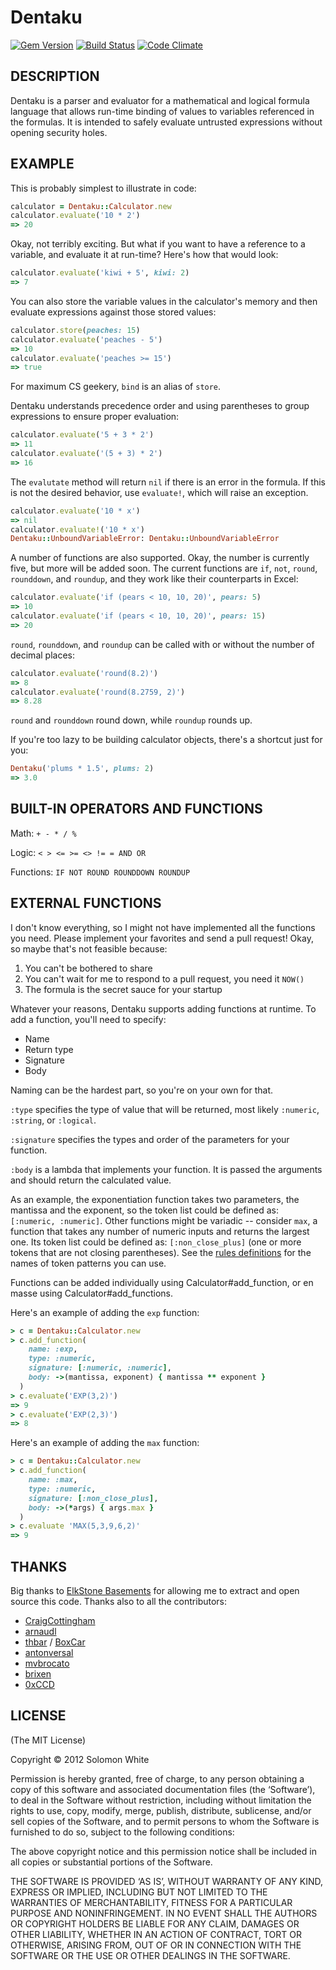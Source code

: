 Dentaku
=======

[![Gem Version](https://badge.fury.io/rb/dentaku.png)](http://badge.fury.io/rb/dentaku)
[![Build Status](https://travis-ci.org/rubysolo/dentaku.png?branch=master)](https://travis-ci.org/rubysolo/dentaku)
[![Code Climate](https://codeclimate.com/github/rubysolo/dentaku.png)](https://codeclimate.com/github/rubysolo/dentaku)

DESCRIPTION
-----------

Dentaku is a parser and evaluator for a mathematical and logical formula
language that allows run-time binding of values to variables referenced in the
formulas.  It is intended to safely evaluate untrusted expressions without
opening security holes.

EXAMPLE
-------

This is probably simplest to illustrate in code:

```ruby
calculator = Dentaku::Calculator.new
calculator.evaluate('10 * 2')
=> 20
```

Okay, not terribly exciting.  But what if you want to have a reference to a
variable, and evaluate it at run-time?  Here's how that would look:

```ruby
calculator.evaluate('kiwi + 5', kiwi: 2)
=> 7
```

You can also store the variable values in the calculator's memory and then
evaluate expressions against those stored values:

```ruby
calculator.store(peaches: 15)
calculator.evaluate('peaches - 5')
=> 10
calculator.evaluate('peaches >= 15')
=> true
```

For maximum CS geekery, `bind` is an alias of `store`.

Dentaku understands precedence order and using parentheses to group expressions
to ensure proper evaluation:

```ruby
calculator.evaluate('5 + 3 * 2')
=> 11
calculator.evaluate('(5 + 3) * 2')
=> 16
```

The `evalutate` method will return `nil` if there is an error in the formula.
If this is not the desired behavior, use `evaluate!`, which will raise an
exception.

```ruby
calculator.evaluate('10 * x')
=> nil
calculator.evaluate!('10 * x')
Dentaku::UnboundVariableError: Dentaku::UnboundVariableError
```

A number of functions are also supported.  Okay, the number is currently five,
but more will be added soon.  The current functions are
`if`, `not`, `round`, `rounddown`, and `roundup`, and they work like their
counterparts in Excel:

```ruby
calculator.evaluate('if (pears < 10, 10, 20)', pears: 5)
=> 10
calculator.evaluate('if (pears < 10, 10, 20)', pears: 15)
=> 20
```

`round`, `rounddown`, and `roundup` can be called with or without the number of decimal places:

```ruby
calculator.evaluate('round(8.2)')
=> 8
calculator.evaluate('round(8.2759, 2)')
=> 8.28
```

`round` and `rounddown` round down, while `roundup` rounds up.

If you're too lazy to be building calculator objects, there's a shortcut just
for you:

```ruby
Dentaku('plums * 1.5', plums: 2)
=> 3.0
```


BUILT-IN OPERATORS AND FUNCTIONS
---------------------------------

Math: `+ - * / %`

Logic: `< > <= >= <> != = AND OR`

Functions: `IF NOT ROUND ROUNDDOWN ROUNDUP`


EXTERNAL FUNCTIONS
------------------

I don't know everything, so I might not have implemented all the functions you
need.  Please implement your favorites and send a pull request!  Okay, so maybe
that's not feasible because:

1. You can't be bothered to share
2. You can't wait for me to respond to a pull request, you need it `NOW()`
3. The formula is the secret sauce for your startup

Whatever your reasons, Dentaku supports adding functions at runtime.  To add a
function, you'll need to specify:

* Name
* Return type
* Signature
* Body

Naming can be the hardest part, so you're on your own for that.

`:type` specifies the type of value that will be returned, most likely
`:numeric`, `:string`, or `:logical`.

`:signature` specifies the types and order of the parameters for your function.

`:body` is a lambda that implements your function.  It is passed the arguments
and should return the calculated value.

As an example, the exponentiation function takes two parameters, the mantissa
and the exponent, so the token list could be defined as: `[:numeric,
:numeric]`.  Other functions might be variadic -- consider `max`, a function
that takes any number of numeric inputs and returns the largest one.  Its token
list could be defined as: `[:non_close_plus]` (one or more tokens that are not
closing parentheses).  See the
[rules definitions](https://github.com/rubysolo/dentaku/blob/master/lib/dentaku/token_matcher.rb#L61)
for the names of token patterns you can use.

Functions can be added individually using Calculator#add_function, or en masse using
Calculator#add_functions.

Here's an example of adding the `exp` function:

```ruby
> c = Dentaku::Calculator.new
> c.add_function(
    name: :exp,
    type: :numeric,
    signature: [:numeric, :numeric],
    body: ->(mantissa, exponent) { mantissa ** exponent }
  )
> c.evaluate('EXP(3,2)')
=> 9
> c.evaluate('EXP(2,3)')
=> 8
```

Here's an example of adding the `max` function:

```ruby
> c = Dentaku::Calculator.new
> c.add_function(
    name: :max,
    type: :numeric,
    signature: [:non_close_plus],
    body: ->(*args) { args.max }
  )
> c.evaluate 'MAX(5,3,9,6,2)'
=> 9
```


THANKS
------

Big thanks to [ElkStone Basements](http://www.elkstonebasements.com/) for
allowing me to extract and open source this code.  Thanks also to all the
contributors:

* [CraigCottingham](https://github.com/CraigCottingham)
* [arnaudl](https://github.com/arnaudl)
* [thbar](https://github.com/thbar) / [BoxCar](https://www.boxcar.io)
* [antonversal](https://github.com/antonversal)
* [mvbrocato](https://github.com/mvbrocato)
* [brixen](https://github.com/brixen)
* [0xCCD](https://github.com/0xCCD)


LICENSE
-------

(The MIT License)

Copyright © 2012 Solomon White

Permission is hereby granted, free of charge, to any person obtaining a copy of
this software and associated documentation files (the ‘Software’), to deal in
the Software without restriction, including without limitation the rights to
use, copy, modify, merge, publish, distribute, sublicense, and/or sell copies of
the Software, and to permit persons to whom the Software is furnished to do so,
subject to the following conditions:

The above copyright notice and this permission notice shall be included in all
copies or substantial portions of the Software.

THE SOFTWARE IS PROVIDED ‘AS IS’, WITHOUT WARRANTY OF ANY KIND, EXPRESS OR
IMPLIED, INCLUDING BUT NOT LIMITED TO THE WARRANTIES OF MERCHANTABILITY, FITNESS
FOR A PARTICULAR PURPOSE AND NONINFRINGEMENT. IN NO EVENT SHALL THE AUTHORS OR
COPYRIGHT HOLDERS BE LIABLE FOR ANY CLAIM, DAMAGES OR OTHER LIABILITY, WHETHER
IN AN ACTION OF CONTRACT, TORT OR OTHERWISE, ARISING FROM, OUT OF OR IN
CONNECTION WITH THE SOFTWARE OR THE USE OR OTHER DEALINGS IN THE SOFTWARE.

